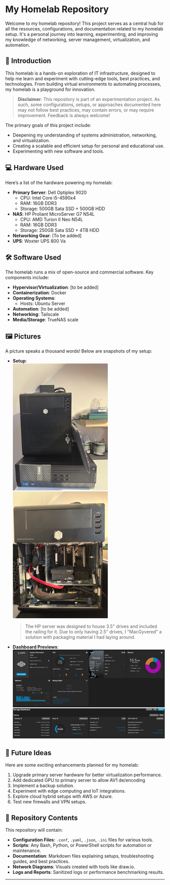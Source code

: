 # My Homelab Repository

Welcome to my homelab repository! This project serves as a central hub for all the resources, configurations, and documentation related to my homelab setup. It's a personal journey into learning, experimenting, and improving my knowledge of networking, server management, virtualization, and automation.

## 🌟 Introduction

This homelab is a hands-on exploration of IT infrastructure, designed to help me learn and experiment with cutting-edge tools, best practices, and technologies. From building virtual environments to automating processes, my homelab is a playground for innovation.

> **Disclaimer**: This repository is part of an experimentation project. As such, some configurations, setups, or approaches documented here may not follow best practices, may contain errors, or may require improvement. Feedback is always welcome!

The primary goals of this project include:
- Deepening my understanding of systems administration, networking, and virtualization.
- Creating a scalable and efficient setup for personal and educational use.
- Experimenting with new software and tools.

## 💻 Hardware Used

Here’s a list of the hardware powering my homelab:
- **Primary Server**: Dell Optiplex 9020
  - CPU: Intel Core i5-4590x4
  - RAM: 16GB DDR3
  - Storage: 500GB Sata SSD + 500GB HDD
- **NAS**: HP Proliant MicroServer G7 N54L
  - CPU: AMD Turion II Neo N54L
  - RAM: 16GB DDR3
  - Storage: 250GB Sata SSD + 4TB HDD
- **Networking Gear**: [To be added]
- **UPS**: Woxter UPS 800 Va

## 🛠️ Software Used

The homelab runs a mix of open-source and commercial software. Key components include:
- **Hypervisor/Virtualization**: [to be added]
- **Containerization**: Docker
- **Operating Systems**:
  - Hosts: Ubuntu Server
- **Automation**: [to be added]
- **Networking**: Tailscale
- **Media/Storage**: TrueNAS scale

## 🖼️ Pictures

A picture speaks a thousand words! Below are snapshots of my setup:
- **Setup**:  
     <img src="https://github.com/Promete04/homelab/blob/main/pictures/setup.jpg" width=300>  
     <img src="https://github.com/Promete04/homelab/blob/main/pictures/array.jpg" width=300>
     > The HP server was designed to house 3.5" drives and included the railing for it. Due to only having 2.5" drives, I "MacGyvered" a solution with packaging material I had laying around.  
- **Dashboard Previews**:  
   <img src="https://github.com/Promete04/homelab/blob/main/pictures/dashboard.png" >  
   <img src="https://github.com/Promete04/homelab/blob/main/pictures/drives.png" >

## 🚀 Future Ideas

Here are some exciting enhancements planned for my homelab:
1. Upgrade primary server hardware for better virtualization performance.
2. Add dedicated GPU to primary server to allow AV1 de/encoding
3. Implement a backup solution.
4. Experiment with edge computing and IoT integrations.
5. Explore cloud hybrid setups with AWS or Azure.
6. Test new firewalls and VPN setups.

## 📁 Repository Contents

This repository will contain:
- **Configuration Files**: `.conf`, `.yaml`, `.json`, `.ini` files for various tools.
- **Scripts**: Any Bash, Python, or PowerShell scripts for automation or maintenance.
- **Documentation**: Markdown files explaining setups, troubleshooting guides, and best practices.
- **Network Diagrams**: Visuals created with tools like draw.io.
- **Logs and Reports**: Sanitized logs or performance benchmarking results.

---

